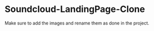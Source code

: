 # Soundcloud-LandingPage-Clone

Make sure to add the images and rename them as done in the project.
